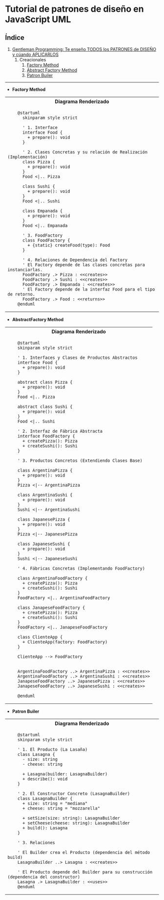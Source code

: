 # **Tutorial de patrones de diseño en JavaScript UML**

## **Índice**
1. [Gentleman Programming: Te enseño TODOS los PATRONES de DISEÑO y cúando APLICARLOS](https://www.youtube.com/watch?v=GIS0_1kVBEM)
   1. Creacionales
      1. [Factory Method](#factory-method-gp)
      2. [Abstract Factory Method](#abstract-factory-method-gp)
      3. [Patron Builer](#builder-patron-gp)

---


- **Factory Method**<a name="factory-method-gp"></a>

<table>
  <tr>
    <th>Diagrama Renderizado</th>
  </tr>
  <tr>
  <td>
      
  ```plantuml
      @startuml
        skinparam style strict

        ' 1. Interface
        interface Food {
          + prepare(): void
        }

        ' 2. Clases Concretas y su relación de Realización (Implementación)
        class Pizza {
          + prepare(): void
        }
        Food <|.. Pizza

        class Sushi {
          + prepare(): void
        }
        Food <|.. Sushi

        class Empanada {
          + prepare(): void
        }
        Food <|.. Empanada

        ' 3. FoodFactory
        class FoodFactory {
          + {static} createFood(type): Food
        }

        ' 4. Relaciones de Dependencia del Factory
        ' El Factory depende de las clases concretas para instanciarlas.
        FoodFactory .> Pizza : <<creates>>
        FoodFactory .> Sushi : <<creates>>
        FoodFactory .> Empanada : <<creates>>
        ' El Factory depende de la interfaz Food para el tipo de retorno.
        FoodFactory .> Food : <<returns>>
      @enduml
  ```

  </td>
  </tr>
</table>


- **AbstractFactory Method**<a name="abstract-factory-method-gp"></a>

<table>
  <tr>
    <th>Diagrama Renderizado</th>
  </tr>
  <tr>
  <td>
      
  ```plantuml
      @startuml
      skinparam style strict

      ' 1. Interfaces y Clases de Productos Abstractos
      interface Food {
        + prepare(): void
      }

      abstract class Pizza {
        + prepare(): void
      }
      Food <|.. Pizza

      abstract class Sushi {
        + prepare(): void
      }
      Food <|.. Sushi

      ' 2. Interfaz de Fábrica Abstracta
      interface FoodFactory {
        + createPizza(): Pizza
        + createSushi(): Sushi
      }

      ' 3. Productos Concretos (Extendiendo Clases Base)

      class ArgentinaPizza {
        + prepare(): void
      }
      Pizza <|-- ArgentinaPizza

      class ArgentinaSushi {
        + prepare(): void
      }
      Sushi <|-- ArgentinaSushi

      class JapanesePizza {
        + prepare(): void
      }
      Pizza <|-- JapanesePizza

      class JapaneseSushi {
        + prepare(): void
      }
      Sushi <|-- JapaneseSushi

      ' 4. Fábricas Concretas (Implementando FoodFactory)

      class ArgentinaFoodFactory {
        + createPizza(): Pizza
        + createSushi(): Sushi
      }
      FoodFactory <|.. ArgentinaFoodFactory

      class JanapeseFoodFactory {
        + createPizza(): Pizza
        + createSushi(): Sushi
      }
      FoodFactory <|.. JanapeseFoodFactory

      class ClienteApp {
        + ClienteApp(factory: FoodFactory)
      }

      ClienteApp --> FoodFactory


      ArgentinaFoodFactory ..> ArgentinaPizza : <<creates>>
      ArgentinaFoodFactory ..> ArgentinaSushi : <<creates>>
      JanapeseFoodFactory ..> JapanesePizza : <<creates>>
      JanapeseFoodFactory ..> JapaneseSushi : <<creates>>

      @enduml
  ```

  </td>
  </tr>
</table>


- **Patron Builer**<a name="builder-patron-gp"></a>

<table>
  <tr>
    <th>Diagrama Renderizado</th>
  </tr>
  <tr>
  <td>
      
  ```plantuml
      @startuml
      skinparam style strict

      ' 1. El Producto (La Lasaña)
      class Lasagna {
        - size: string
        - cheese: string

        + Lasagna(builder: LasagnaBuilder)
        + describe(): void
      }

      ' 2. El Constructor Concreto (LasagnaBuilder)
      class LasagnaBuilder {
        + size: string = "mediana"
        + cheese: string = "mozzarella"

        + setSize(size: string): LasagnaBuilder
        + setCheese(cheese: string): LasagnaBuilder
        + build(): Lasagna
      }

      ' 3. Relaciones

      ' El Builder crea el Producto (dependencia del método build)
      LasagnaBuilder ..> Lasagna : <<creates>>

      ' El Producto depende del Builder para su construcción (dependencia del constructor)
      Lasagna .> LasagnaBuilder : <<uses>>
      @enduml
  ```

  </td>
  </tr>
</table>
